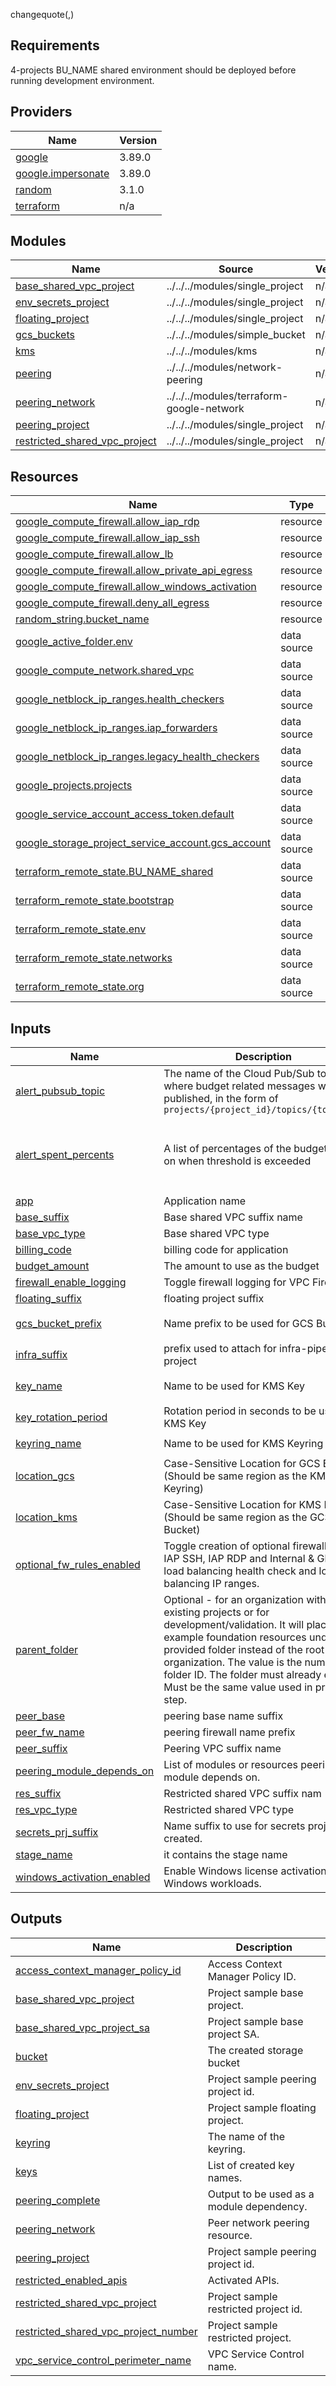 changequote(,)
## Requirements

4-projects BU_NAME shared environment should be deployed before running development environment.

## Providers

| Name | Version |
|------|---------|
| <a name="provider_google"></a> [google](#provider\_google) | 3.89.0 |
| <a name="provider_google.impersonate"></a> [google.impersonate](#provider\_google.impersonate) | 3.89.0 |
| <a name="provider_random"></a> [random](#provider\_random) | 3.1.0 |
| <a name="provider_terraform"></a> [terraform](#provider\_terraform) | n/a |

## Modules

| Name | Source | Version |
|------|--------|---------|
| <a name="module_base_shared_vpc_project"></a> [base\_shared\_vpc\_project](#module\_base\_shared\_vpc\_project) | ../../../modules/single_project | n/a |
| <a name="module_env_secrets_project"></a> [env\_secrets\_project](#module\_env\_secrets\_project) | ../../../modules/single_project | n/a |
| <a name="module_floating_project"></a> [floating\_project](#module\_floating\_project) | ../../../modules/single_project | n/a |
| <a name="module_gcs_buckets"></a> [gcs\_buckets](#module\_gcs\_buckets) | ../../../modules/simple_bucket | n/a |
| <a name="module_kms"></a> [kms](#module\_kms) | ../../../modules/kms | n/a |
| <a name="module_peering"></a> [peering](#module\_peering) | ../../../modules/network-peering | n/a |
| <a name="module_peering_network"></a> [peering\_network](#module\_peering\_network) | ../../../modules/terraform-google-network | n/a |
| <a name="module_peering_project"></a> [peering\_project](#module\_peering\_project) | ../../../modules/single_project | n/a |
| <a name="module_restricted_shared_vpc_project"></a> [restricted\_shared\_vpc\_project](#module\_restricted\_shared\_vpc\_project) | ../../../modules/single_project | n/a |

## Resources

| Name | Type |
|------|------|
| [google_compute_firewall.allow_iap_rdp](https://registry.terraform.io/providers/hashicorp/google/latest/docs/resources/compute_firewall) | resource |
| [google_compute_firewall.allow_iap_ssh](https://registry.terraform.io/providers/hashicorp/google/latest/docs/resources/compute_firewall) | resource |
| [google_compute_firewall.allow_lb](https://registry.terraform.io/providers/hashicorp/google/latest/docs/resources/compute_firewall) | resource |
| [google_compute_firewall.allow_private_api_egress](https://registry.terraform.io/providers/hashicorp/google/latest/docs/resources/compute_firewall) | resource |
| [google_compute_firewall.allow_windows_activation](https://registry.terraform.io/providers/hashicorp/google/latest/docs/resources/compute_firewall) | resource |
| [google_compute_firewall.deny_all_egress](https://registry.terraform.io/providers/hashicorp/google/latest/docs/resources/compute_firewall) | resource |
| [random_string.bucket_name](https://registry.terraform.io/providers/hashicorp/random/latest/docs/resources/string) | resource |
| [google_active_folder.env](https://registry.terraform.io/providers/hashicorp/google/latest/docs/data-sources/active_folder) | data source |
| [google_compute_network.shared_vpc](https://registry.terraform.io/providers/hashicorp/google/latest/docs/data-sources/compute_network) | data source |
| [google_netblock_ip_ranges.health_checkers](https://registry.terraform.io/providers/hashicorp/google/latest/docs/data-sources/netblock_ip_ranges) | data source |
| [google_netblock_ip_ranges.iap_forwarders](https://registry.terraform.io/providers/hashicorp/google/latest/docs/data-sources/netblock_ip_ranges) | data source |
| [google_netblock_ip_ranges.legacy_health_checkers](https://registry.terraform.io/providers/hashicorp/google/latest/docs/data-sources/netblock_ip_ranges) | data source |
| [google_projects.projects](https://registry.terraform.io/providers/hashicorp/google/latest/docs/data-sources/projects) | data source |
| [google_service_account_access_token.default](https://registry.terraform.io/providers/hashicorp/google/latest/docs/data-sources/service_account_access_token) | data source |
| [google_storage_project_service_account.gcs_account](https://registry.terraform.io/providers/hashicorp/google/latest/docs/data-sources/storage_project_service_account) | data source |
| [terraform_remote_state.BU_NAME_shared](https://registry.terraform.io/providers/hashicorp/terraform/latest/docs/data-sources/remote_state) | data source |
| [terraform_remote_state.bootstrap](https://registry.terraform.io/providers/hashicorp/terraform/latest/docs/data-sources/remote_state) | data source |
| [terraform_remote_state.env](https://registry.terraform.io/providers/hashicorp/terraform/latest/docs/data-sources/remote_state) | data source |
| [terraform_remote_state.networks](https://registry.terraform.io/providers/hashicorp/terraform/latest/docs/data-sources/remote_state) | data source |
| [terraform_remote_state.org](https://registry.terraform.io/providers/hashicorp/terraform/latest/docs/data-sources/remote_state) | data source |

## Inputs

| Name | Description | Type | Default | Required |
|------|-------------|------|---------|:--------:|
| <a name="input_alert_pubsub_topic"></a> [alert\_pubsub\_topic](#input\_alert\_pubsub\_topic) | The name of the Cloud Pub/Sub topic where budget related messages will be published, in the form of `projects/{project_id}/topics/{topic_id}` | `string` | `null` | no |
| <a name="input_alert_spent_percents"></a> [alert\_spent\_percents](#input\_alert\_spent\_percents) | A list of percentages of the budget to alert on when threshold is exceeded | `list(number)` | <pre>[<br>  0.5,<br>  0.75,<br>  0.9,<br>  0.95<br>]</pre> | no |
| <a name="input_app"></a> [app](#input\_app) | Application name | `string` | n/a | yes |
| <a name="input_base_suffix"></a> [base\_suffix](#input\_base\_suffix) | Base shared VPC suffix name | `string` | n/a | yes |
| <a name="input_base_vpc_type"></a> [base\_vpc\_type](#input\_base\_vpc\_type) | Base shared VPC type | `string` | n/a | yes |
| <a name="input_billing_code"></a> [billing\_code](#input\_billing\_code) | billing code for application | `string` | n/a | yes |
| <a name="input_budget_amount"></a> [budget\_amount](#input\_budget\_amount) | The amount to use as the budget | `number` | `1000` | no |
| <a name="input_firewall_enable_logging"></a> [firewall\_enable\_logging](#input\_firewall\_enable\_logging) | Toggle firewall logging for VPC Firewalls. | `bool` | `true` | no |
| <a name="input_floating_suffix"></a> [floating\_suffix](#input\_floating\_suffix) | floating project suffix | `string` | n/a | yes |
| <a name="input_gcs_bucket_prefix"></a> [gcs\_bucket\_prefix](#input\_gcs\_bucket\_prefix) | Name prefix to be used for GCS Bucket | `string` | `"cmek-encrypted-bucket"` | no |
| <a name="input_infra_suffix"></a> [infra\_suffix](#input\_infra\_suffix) | prefix used to attach for infra-pipeline project | `string` | n/a | yes |
| <a name="input_key_name"></a> [key\_name](#input\_key\_name) | Name to be used for KMS Key | `string` | `"crypto-key-example"` | no |
| <a name="input_key_rotation_period"></a> [key\_rotation\_period](#input\_key\_rotation\_period) | Rotation period in seconds to be used for KMS Key | `string` | `"7776000s"` | no |
| <a name="input_keyring_name"></a> [keyring\_name](#input\_keyring\_name) | Name to be used for KMS Keyring | `string` | `"sample-keyring"` | no |
| <a name="input_location_gcs"></a> [location\_gcs](#input\_location\_gcs) | Case-Sensitive Location for GCS Bucket (Should be same region as the KMS Keyring) | `string` | `"US"` | no |
| <a name="input_location_kms"></a> [location\_kms](#input\_location\_kms) | Case-Sensitive Location for KMS Keyring (Should be same region as the GCS Bucket) | `string` | `"us"` | no |
| <a name="input_optional_fw_rules_enabled"></a> [optional\_fw\_rules\_enabled](#input\_optional\_fw\_rules\_enabled) | Toggle creation of optional firewall rules: IAP SSH, IAP RDP and Internal & Global load balancing health check and load balancing IP ranges. | `bool` | `false` | no |
| <a name="input_parent_folder"></a> [parent\_folder](#input\_parent\_folder) | Optional - for an organization with existing projects or for development/validation. It will place all the example foundation resources under the provided folder instead of the root organization. The value is the numeric folder ID. The folder must already exist. Must be the same value used in previous step. | `string` | `""` | no |
| <a name="input_peer_base"></a> [peer\_base](#input\_peer\_base) | peering base name suffix | `string` | n/a | yes |
| <a name="input_peer_fw_name"></a> [peer\_fw\_name](#input\_peer\_fw\_name) | peering firewall name prefix | `string` | n/a | yes |
| <a name="input_peer_suffix"></a> [peer\_suffix](#input\_peer\_suffix) | Peering VPC suffix name | `string` | n/a | yes |
| <a name="input_peering_module_depends_on"></a> [peering\_module\_depends\_on](#input\_peering\_module\_depends\_on) | List of modules or resources peering module depends on. | `list(any)` | `[]` | no |
| <a name="input_res_suffix"></a> [res\_suffix](#input\_res\_suffix) | Restricted shared VPC suffix nam | `string` | n/a | yes |
| <a name="input_res_vpc_type"></a> [res\_vpc\_type](#input\_res\_vpc\_type) | Restricted shared VPC type | `string` | n/a | yes |
| <a name="input_secrets_prj_suffix"></a> [secrets\_prj\_suffix](#input\_secrets\_prj\_suffix) | Name suffix to use for secrets project created. | `string` | `"env-secrets"` | no |
| <a name="input_stage_name"></a> [stage\_name](#input\_stage\_name) | it contains the stage name | `string` | n/a | yes |
| <a name="input_windows_activation_enabled"></a> [windows\_activation\_enabled](#input\_windows\_activation\_enabled) | Enable Windows license activation for Windows workloads. | `bool` | `false` | no |

## Outputs

| Name | Description |
|------|-------------|
| <a name="output_access_context_manager_policy_id"></a> [access\_context\_manager\_policy\_id](#output\_access\_context\_manager\_policy\_id) | Access Context Manager Policy ID. |
| <a name="output_base_shared_vpc_project"></a> [base\_shared\_vpc\_project](#output\_base\_shared\_vpc\_project) | Project sample base project. |
| <a name="output_base_shared_vpc_project_sa"></a> [base\_shared\_vpc\_project\_sa](#output\_base\_shared\_vpc\_project\_sa) | Project sample base project SA. |
| <a name="output_bucket"></a> [bucket](#output\_bucket) | The created storage bucket |
| <a name="output_env_secrets_project"></a> [env\_secrets\_project](#output\_env\_secrets\_project) | Project sample peering project id. |
| <a name="output_floating_project"></a> [floating\_project](#output\_floating\_project) | Project sample floating project. |
| <a name="output_keyring"></a> [keyring](#output\_keyring) | The name of the keyring. |
| <a name="output_keys"></a> [keys](#output\_keys) | List of created key names. |
| <a name="output_peering_complete"></a> [peering\_complete](#output\_peering\_complete) | Output to be used as a module dependency. |
| <a name="output_peering_network"></a> [peering\_network](#output\_peering\_network) | Peer network peering resource. |
| <a name="output_peering_project"></a> [peering\_project](#output\_peering\_project) | Project sample peering project id. |
| <a name="output_restricted_enabled_apis"></a> [restricted\_enabled\_apis](#output\_restricted\_enabled\_apis) | Activated APIs. |
| <a name="output_restricted_shared_vpc_project"></a> [restricted\_shared\_vpc\_project](#output\_restricted\_shared\_vpc\_project) | Project sample restricted project id. |
| <a name="output_restricted_shared_vpc_project_number"></a> [restricted\_shared\_vpc\_project\_number](#output\_restricted\_shared\_vpc\_project\_number) | Project sample restricted project. |
| <a name="output_vpc_service_control_perimeter_name"></a> [vpc\_service\_control\_perimeter\_name](#output\_vpc\_service\_control\_perimeter\_name) | VPC Service Control name. |
